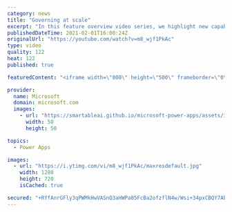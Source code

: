 ```yaml
---
category: news
title: "Governing at scale"
excerpt: "In this feature overview video series, we highlight new capabilities included in the latest update to Microsoft Power Apps.  Microsoft's Power Platform is a rich ecosystem of more than three hundred Microsoft and non-Microsoft connectors that can be leveraged by apps and flows. We are proud to introduce"
publishedDateTime: 2021-02-01T16:00:24Z
originalUrl: "https://youtube.com/watch?v=m8_wjf1PkAc"
type: video
quality: 122
heat: 122
published: true

featuredContent: "<iframe width=\"800\" height=\"500\" frameborder=\"0\" src=\"https://www.youtube.com/embed/m8_wjf1PkAc\" allow=\"accelerometer; autoplay; encrypted-media; gyroscope; picture-in-picture\" allowfullscreen></iframe>"

provider:
  name: Microsoft
  domain: microsoft.com
  images:
    - url: "https://smartableai.github.io/microsoft-power-apps/assets/images/organizations/microsoft.com-50x50.jpg"
      width: 50
      height: 50

topics:
  - Power Apps

images:
  - url: "https://i.ytimg.com/vi/m8_wjf1PkAc/maxresdefault.jpg"
    width: 1280
    height: 720
    isCached: true

secured: "+RYfAnrGFly3qPWMkHwVASnQ3aHWPa85FcBa2ofzflN4w/Wsi+34pxCBQY7Ab3qEE4ejvUQiCEcKLG0y1zylxvYodIKhYCaB1yhm3Jx/2tus9l911vW0ka0sJB0t5QGtcISJBd9HA7YkajsdxvHAwH0k5SrhPNKZr/Rqsrf/orTLYnlRCnkG5AHWOcSAcHKEZDDGt7+HtZ5fsyKz1fUWzl8In4fpW1BXLPhBxaN860RWXyOkvTU3SODtWoLKIjJHuDmt8a1IrtuTPe66qxgz0nsSojqlJYDjhjAV5tD0zOUd7n20/9iQgzoD0K/BfYiGSR/zTxesQGfrhnKxHm78af5pLh6k745Bl3ehPiSXoVCATUXH6m7yu/D4JX0Z/MeS1pruzjY3jfJVPAYF+fTTlQaThojflU6uhdLsOZcjeDA=;f5w/vHp5HdziHUPXYLq6Kw=="
---
```


